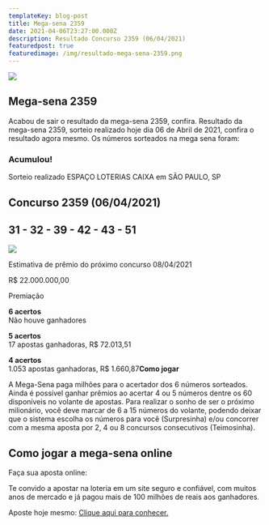 ```yaml
---
templateKey: blog-post
title: Mega-sena 2359
date: 2021-04-06T23:27:00.000Z
description: Resultado Concurso 2359 (06/04/2021)
featuredpost: true
featuredimage: /img/resultado-mega-sena-2359.png
---
```

![](/img/resultado-mega-sena-2359.svg)

## Mega-sena 2359

Acabou de sair o resultado da mega-sena 2359, confira. Resultado da mega-sena 2359, sorteio realizado hoje dia 06 de Abril de 2021, confira o resultado agora mesmo. Os números sorteados na mega sena foram:

### Acumulou!

Sorteio realizado ESPAÇO LOTERIAS CAIXA em SÃO PAULO, SP 

## Concurso 2359 (06/04/2021) 

## 31 - 32 - 39 - 42 - 43 - 51 

![](/img/mega-sena-2359-resultado.png)

Estimativa de prêmio do próximo concurso 08/04/2021

R$ 22.000.000,00

Premiação

**6 acertos**\
Não houve ganhadores

**5 acertos**\
17 apostas ganhadoras, R$ 72.013,51

**4 acertos**\
1.053 apostas ganhadoras, R$ 1.660,87**Como jogar**

A Mega-Sena paga milhões para o acertador dos 6 números sorteados. Ainda é possível ganhar prêmios ao acertar 4 ou 5 números dentre os 60 disponíveis no volante de apostas. Para realizar o sonho de ser o próximo milionário, você deve marcar de 6 a 15 números do volante, podendo deixar que o sistema escolha os números para você (Surpresinha) e/ou concorrer com a mesma aposta por 2, 4 ou 8 concursos consecutivos (Teimosinha).

## **Como jogar a mega-sena online**

Faça sua aposta online:

Te convido a apostar na loteria em um site seguro e confiável, com muitos anos de mercado e já pagou mais de 100 milhões de reais aos ganhadores.

Aposte hoje mesmo: [Clique aqui para conhecer.](http://bit.ly/aposte-online)